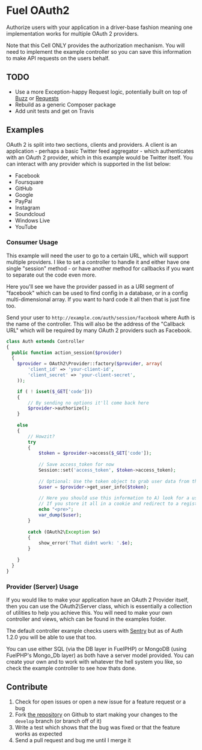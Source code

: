 # Fuel OAuth2

Authorize users with your application in a driver-base fashion meaning one implementation works for multiple OAuth 2 providers.

Note that this Cell ONLY provides the authorization mechanism. You will need to implement the example controller so you can save this information to make API requests on the users behalf.

## TODO

- Use a more Exception-happy Request logic, potentially built on top of [Buzz](https://github.com/kriswallsmith/Buzz) or [Requests](https://github.com/rmccue/Requests)
- Rebuild as a generic Composer package
- Add unit tests and get on Travis

## Examples

OAuth 2 is split into two sections, clients and providers. A client is an application - perhaps a basic Twitter feed aggregator - which 
authenticates with an OAuth 2 provider, which in this example would be Twitter itself. You can interact with any provider which is supported in 
the list below:

- Facebook
- Foursquare
- GitHub
- Google
- PayPal
- Instagram
- Soundcloud
- Windows Live
- YouTube

### Consumer Usage

This example will need the user to go to a certain URL, which will support multiple providers. I like to set a controller to handle it and either have one single "session" method - or have another method for callbacks if you want to separate out the code even more.

Here you'll see we have the provider passed in as a URI segment of "facebook" which can be used to find config in a database, or in a config multi-dimensional array. If you want to hard code it all then that is just fine too.

Send your user to `http://example.com/auth/session/facebook` where Auth is the name of the controller. This will also be the address of the "Callback URL" which will be required by many OAuth 2 providers such as Facebook.

```php
class Auth extends Controller
{
  public function action_session($provider)
  {	
  	$provider = OAuth2\Provider::factory($provider, array(
  		'client_id' => 'your-client-id',
  		'client_secret' => 'your-client-secret',
  	));

  	if ( ! isset($_GET['code']))
  	{
  		// By sending no options it'll come back here
  		$provider->authorize();
  	}
  	
  	else
  	{
  		// Howzit?
  		try
  		{
  			$token = $provider->access($_GET['code']);
  			
  			// Save access_token for now
  			Session::set('access_token', $token->access_token);
  			
  			// Optional: Use the token object to grab user data from the API
  			$user = $provider->get_user_info($token);
  			
  			// Here you should use this information to A) look for a user B) help a new user sign up with existing data.
  			// If you store it all in a cookie and redirect to a registration page this is crazy-simple.
  			echo "<pre>";
  			var_dump($user);
  		}
  		
  		catch (OAuth2\Exception $e)
  		{
  			show_error('That didnt work: '.$e);
  		}
  		
  	}
  }
}
```



###  Provider (Server) Usage

If you would like to  make your application have an OAuth 2 Provider itself, then you can use the OAuth2\Server class, which is essentially
a collection of utilities to help you achieve this. You will need to make your own controller and views, which can be found in the examples folder.

The default controller example checks users with [Sentry](http://sentry.cartalyst.com/) but as of Auth 1.2.0 you will be able to use that too.

You can use either SQL (via the DB layer in FuelPHP) or MongoDB (using FuelPHP's Mongo_Db layer) as both have a server model provided. You can create your own and to work with whatever the hell system you like, so check the example controller to see how thats done.


Contribute
----------

1. Check for open issues or open a new issue for a feature request or a bug
2. Fork [the repository][] on Github to start making your changes to the
    `develop` branch (or branch off of it)
3. Write a test which shows that the bug was fixed or that the feature works as expected
4. Send a pull request and bug me until I merge it

[the repository]: https://github.com/fuel-packages/fuel-oauth2